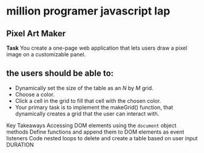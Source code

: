 # million programer javascript lap
## Pixel Art Maker
**Task**
You create a one-page web application that lets users draw a pixel image on a customizable panel.

## the users should be able to:

* Dynamically set the size of the table as an _N_ by _M_ grid.
* Choose a color.
* Click a cell in the grid to fill that cell with the chosen color.
* Your primary task is to implement the makeGrid() function, that dynamically creates a grid that the user can interact with.

Key Takeaways
Accessing DOM elements using the `document` object methods
Define functions and append them to DOM elements as event listeners
Code nested loops to delete and create a table based on user input
DURATION

